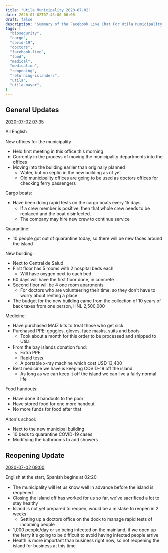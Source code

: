 ```yaml
---
title: "Utila Municipality 2020-07-02"
date: 2020-07-02T07:45:00-06:00
draft: false
description: "Summary of the Facebook Live Chat For Utila Municipality at 2020-07-02 07:45"
tags: [
  "biosecurity",
  "cargo",
  "covid-19",
  "doctors",
  "facebook-live",
  "food",
  "medical",
  "medication",
  "reopening",
  "returning-islanders",
  "utila",
  "utila-mayor",
]
---
```


General Updates
---------------

[2020-07-02 07:35](https://www.facebook.com/watch/live/?v=694736677982332)

All English

New offices for the municipality
* Held first meeting in this office this morning
* Currently in the process of moving the municipality departments into the
  offices
* Moving into the building earlier than originally planned
  * Water, but no septic in the new building as of yet
  * Old municipality offices are going to be used as doctors offices for
    checking ferry passengers

Cargo boats:
* Have been doing rapid tests on the cargo boats every 15 days
  * If a crew member is positive, then that whole crew needs to be replaced and
    the boat disinfected.
  * The company may hire new crew to continue service

Quarantine:
* 10 people got out of quarantine today, so there will be new faces around the
  island

New building:
* Next to Central de Salud
* First floor has 5 rooms with 2 hospital beds each
  * Will have oxygen next to each bed
* 60 days will have the first floor done, in concrete
* Second floor will be 4 one room apartments
  * For doctors who are volunteering their time, so they don't have to worry
    about renting a place
* The budget for the new building came from the collection of 10 years of back
  taxes from one person, HNL 2,500,000

Medicine:
* Have purchased MAIZ kits to treat those who get sick
* Purchased PPE: goggles, gloves, face masks, suits and boots
  * Took about a month for this order to be processed and shipped to Utila
* From the bay islands donation fund:
  * Extra PPE
  * Rapid tests
  * A portable x-ray machine which cost USD 13,400
* Best medicine we have is keeping COVID-19 off the island
  * As long as we can keep it off the island we can live a fairly normal life

Food handouts:
* Have done 3 handouts to the poor
* Have stored food for one more handout
* No more funds for food after that

Alton's school:
* Next to the new municipal building
* 10 beds to quarantine COVID-19 cases
* Modifying the bathrooms to add showers

Reopening Update
----------------

[2020-07-02 09:00](https://www.facebook.com/watch/live/?v=3487716021261667)

English at the start, Spanish begins at 02:20

* The municipality will let us know well in advance before the island is
  reopened
* Closing the island off has worked for us so far, we've sacrificed a lot to
  stay healthy
* Island is not yet prepared to reopen, would be a mistake to reopen in 2 weeks
  * Setting up a doctors office on the dock to manage rapid tests of incoming
    people
* 1,000 people/day or so being infected on the mainland, if we open up the
  ferry it's going to be difficult to avoid having infected people arrive
* Health is more important than business right now, so not reopening the
  island for business at this time
